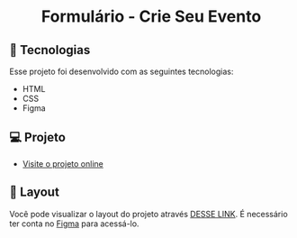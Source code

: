 <h1 align="center"> Formulário - Crie Seu Evento </h1>

## 🚀 Tecnologias

Esse projeto foi desenvolvido com as seguintes tecnologias:

- HTML 
- CSS
- Figma

## 💻 Projeto

- [Visite o projeto online](https://portarriaux.github.io/Crie-seu-Evento/)


## 🔖 Layout

Você pode visualizar o layout do projeto através [DESSE LINK](https://www.figma.com/file/GaMXvLjDwAdilEEAzm7Fmw/Explorer-Stage-03-Projeto-01-(Copy)?node-id=0%3A1&t=TeZk0VKcR2uEm8Z0-0). É necessário ter conta no [Figma](https://figma.com) para acessá-lo.
